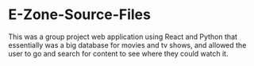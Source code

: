 # E-Zone-Source-Files
This was a group project web application using React and Python that essentially was a big database for movies and tv shows, and allowed the user to go and search for content to see where they could watch it.
